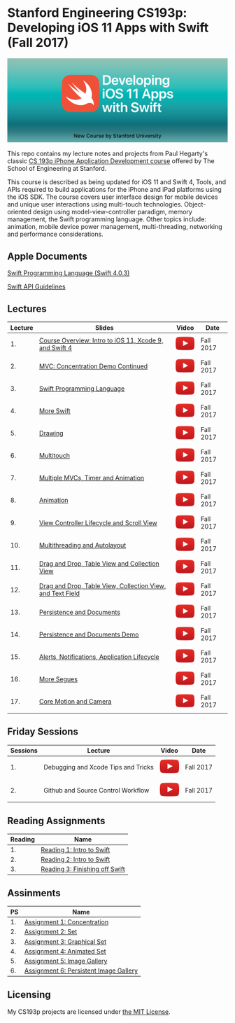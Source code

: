 # Stanford Engineering CS193p: Developing iOS 11 Apps with Swift (Fall 2017)

![](art/iTunesU.jpg?raw=true)

This repo contains my lecture notes and projects from Paul Hegarty's classic [CS 193p iPhone Application Development course](http://web.stanford.edu/class/cs193p/cgi-bin/drupal/) offered by The School of Engineering at Stanford.

This course is described as being updated for iOS 11 and Swift 4, Tools, and APIs required to build applications for the iPhone and iPad platforms using the iOS SDK. The course covers user interface design for mobile devices and unique user interactions using multi-touch technologies. Object-oriented design using model-view-controller paradigm, memory management, the Swift programming language. Other topics include: animation, mobile device power management, multi-threading, networking and performance considerations.

## Apple Documents
[Swift Programming Language (Swift 4.0.3)](https://developer.apple.com/library/content/documentation/Swift/Conceptual/Swift_Programming_Language/index.html)

[Swift API Guidelines](https://swift.org/documentation/api-design-guidelines)

## Lectures
Lecture | Slides | Video | Date
| ------------- | ------------- | ------------- | -------------
| 1. | [Course Overview: Intro to iOS 11, Xcode 9, and Swift 4](https://drive.google.com/open?id=13hhB7smc4Z8JEOtzukHU9dV3u6z7jqr8) | [![](art/play.png?raw=true)](https://youtu.be/71pyOB4TPRE?list=PLPA-ayBrweUzGFmkT_W65z64MoGnKRZMq) | Fall 2017
| 2. | [MVC: Concentration Demo Continued](https://drive.google.com/open?id=16jrukJGDRR-Gve1A5dZMXaPM0UhlLB3Z) | [![](art/play.png?raw=true)](https://youtu.be/w7a79cx3UaY?list=PLPA-ayBrweUzGFmkT_W65z64MoGnKRZMq) | Fall 2017
| 3. | [Swift Programming Language](https://drive.google.com/open?id=1q9653aFt1nWU0DG1rzzmmcW0Yu1W28dQ) | [![](art/play.png?raw=true)](https://youtu.be/ZbpjTPzf8x4?list=PLPA-ayBrweUzGFmkT_W65z64MoGnKRZMq) | Fall 2017
| 4. | [More Swift](https://drive.google.com/open?id=1uip1sUSEIhw4xCjR6FC-C0lJpBVRNxGJ) | [![](art/play.png?raw=true)](https://youtu.be/FU2V0YRQIOw?list=PLPA-ayBrweUzGFmkT_W65z64MoGnKRZMq) | Fall 2017
| 5. | [Drawing](https://drive.google.com/open?id=1Jn0swH3SsuF037FO5vMM1Ll08Q2GEBNE) | [![](art/play.png?raw=true)](https://youtu.be/h2hm2AtanRU?list=PLPA-ayBrweUzGFmkT_W65z64MoGnKRZMq) | Fall 2017
| 6. | [Multitouch ](https://drive.google.com/open?id=1wkOS1q03LCvUwh5T0N0dg7EN3UryE0ZR) | [![](art/play.png?raw=true)](https://youtu.be/_a0X5J3M2I8?list=PLPA-ayBrweUzGFmkT_W65z64MoGnKRZMq) | Fall 2017
| 7. | [Multiple MVCs, Timer and Animation](https://drive.google.com/open?id=1upQheYzftXhw4Dl93dH0Y1T0bUi-t7XG) | [![](art/play.png?raw=true)](https://youtu.be/5B5IRK9wYjI?list=PLPA-ayBrweUzGFmkT_W65z64MoGnKRZMq) | Fall 2017
| 8. | [Animation](https://drive.google.com/open?id=1CzbESrN58ELXI9ET3w_y2DbmM4cwiC5S) | [![](art/play.png?raw=true)](https://youtu.be/84ZhYhAwYqo?list=PLPA-ayBrweUzGFmkT_W65z64MoGnKRZMq) | Fall 2017
| 9. | [View Controller Lifecycle and Scroll View](https://drive.google.com/open?id=14l1O5jiwGxHAY3mO17okmZrKhHwWPy7G) | [![](art/play.png?raw=true)](https://youtu.be/tLsPoVDXDG8?list=PLPA-ayBrweUzGFmkT_W65z64MoGnKRZMq) | Fall 2017
| 10. | [Multithreading and Autolayout](https://drive.google.com/open?id=1WIHYOTFsEjeuqTks80iY_AF3wQUR1Dhy) | [![](art/play.png?raw=true)](https://youtu.be/kl2bDYiSgoc?list=PLPA-ayBrweUzGFmkT_W65z64MoGnKRZMq) | Fall 2017
| 11. | [Drag and Drop, Table View and Collection View](https://drive.google.com/open?id=1omjKZRXjZK8oAcR9M0gRkzn3sdq-NpY4) | [![](art/play.png?raw=true)](https://youtu.be/M3X9o9wbn9o?list=PLPA-ayBrweUzGFmkT_W65z64MoGnKRZMq) | Fall 2017
| 12. | [Drag and Drop, Table View, Collection View, and Text Field](https://drive.google.com/open?id=1WDs_sd_cTyaNFnqGQ5J-15qPK62QDiy_) | [![](art/play.png?raw=true)](https://youtu.be/cTUlAXBiTho?list=PLPA-ayBrweUzGFmkT_W65z64MoGnKRZMq) | Fall 2017
| 13. | [Persistence and Documents](https://drive.google.com/open?id=1QjbYAGXJRsWoYpLEt_qfN48DpVZOQkhS) | [![](art/play.png?raw=true)](https://youtu.be/ckCjIJbxYLY?list=PLPA-ayBrweUzGFmkT_W65z64MoGnKRZMq) | Fall 2017
| 14. | [Persistence and Documents Demo](https://drive.google.com/open?id=1LjCJC8CjXn3zC_liNOeX7-IVzKq6-0jv) | [![](art/play.png?raw=true)](https://youtu.be/gs3kj4XsqdY?list=PLPA-ayBrweUzGFmkT_W65z64MoGnKRZMq) | Fall 2017
| 15. | [Alerts, Notifications, Application Lifecycle](https://drive.google.com/open?id=1ciUtI2LjFDCZ0_WozB2mqZaXbACf5BBj) | [![](art/play.png?raw=true)](https://youtu.be/K1tmZhuuyt0?list=PLPA-ayBrweUzGFmkT_W65z64MoGnKRZMq) | Fall 2017
| 16. | [More Segues](https://drive.google.com/open?id=1fKBUpdlplIg2YhWyxwhZuEEAUMP0Bq-6) | [![](art/play.png?raw=true)](https://youtu.be/ke9fzOdg5Pk?list=PLPA-ayBrweUzGFmkT_W65z64MoGnKRZMq) | Fall 2017
| 17. | [Core Motion and Camera](https://drive.google.com/open?id=1cnXorvzbZTWQi0NqthDGqtx0y1c54p4X) | [![](art/play.png?raw=true)](https://youtu.be/qOTY7cEl9ZA?list=PLPA-ayBrweUzGFmkT_W65z64MoGnKRZMq) | Fall 2017

## Friday Sessions
Sessions | Lecture | Video | Date
| ------------- | ------------- | ------------- | -------------
| 1. | Debugging and Xcode Tips and Tricks | [![](art/play.png?raw=true)](https://youtu.be/-UtIg4Lt7T8) | Fall 2017
| 2. | Github and Source Control Workflow | [![](art/play.png?raw=true)](https://youtu.be/LvhXql24EOs) | Fall 2017

## Reading Assignments

Reading  | Name
| ------------- | -------------
| 1. | [Reading 1: Intro to Swift](https://drive.google.com/open?id=1hDA3IPWAUwrWqx-RD_QU_oyCPVWlDdnD)
| 2. | [Reading 2: Intro to Swift](https://drive.google.com/open?id=1QTJisCkQuGJCO3-2jH0KWQXnSY8Gnpf1)
| 3. | [Reading 3: Finishing off Swift](https://drive.google.com/open?id=1VVOsiK2IgRGqKJZnIvFNtUb4Dwq6NCDJ)

## Assinments
PS  | Name
| ------------- | -------------
| 1. | [Assignment 1: Concentration](https://drive.google.com/open?id=1u-b4agSQqKBROU5dTKryHz6nwdqDWS8G)
| 2. | [Assignment 2: Set](https://drive.google.com/open?id=14bpF6U5yyGDFNXIiRtZRHJjxAJPyxFYT)
| 3. | [Assignment 3: Graphical Set](https://drive.google.com/open?id=1VVOsiK2IgRGqKJZnIvFNtUb4Dwq6NCDJ)
| 4. | [Assignment 4: Animated Set](https://drive.google.com/open?id=1XGeM7HnWYcnvSCcB5akpz6SQZXGE3zst)
| 5. | [Assignment 5: Image Gallery](https://drive.google.com/open?id=1l4TGfyKwhD3oxUOGxHql-9UCafE6nxXk)
| 6. | [Assignment 6: Persistent Image Gallery](https://drive.google.com/open?id=1gJaKfTrHZsrh1sezkzUav8KxvkJCxJGp)

## Licensing
My CS193p projects are licensed under [the MIT License](LICENSE).
